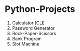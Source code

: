 # Python-Projects

1. Calculator (CLI)
2. Password Generator
3. Rock-Paper-Scissors
4. Bank Program
5. Slot Machine
